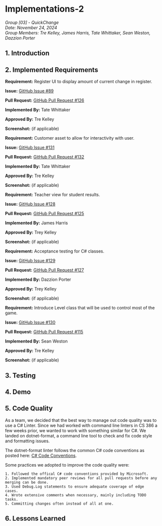 # Implementations-2
*Group [03] - QuickChange*\
*Date: November 24, 2024*\
*Group Members: Tre Kelley, James Harris, Tate Whittaker, Sean Weston, Dazzion Porter*

## 1. Introduction

## 2. Implemented Requirements
**Requirement:** Register UI to display amount of current change in register.

**Issue:** [GitHub Issue #89](https://github.com/James-d-Harris/QuickChange/issues/89)

**Pull Request:** [GitHub Pull Request #126](https://github.com/James-d-Harris/QuickChange/pull/126)

**Implemented By:** Tate Whittaker

**Approved By:** Tre Kelley

**Screenshot:** (if applicable)


**Requirement:** Customer asset to allow for interactivity with user.

**Issue:** [GitHub Issue #131](https://github.com/James-d-Harris/QuickChange/issues/131)

**Pull Request:** [GitHub Pull Request #132](https://github.com/James-d-Harris/QuickChange/pull/132)

**Implemented By:** Tate Whittaker

**Approved By:** Tre Kelley

**Screenshot:** (if applicable)


**Requirement:** Teacher view for student results.

**Issue:** [GitHub Issue #128](https://github.com/James-d-Harris/QuickChange/issues/128)

**Pull Request:** [GitHub Pull Request #125](https://github.com/James-d-Harris/QuickChange/pull/125)

**Implemented By:** James Harris

**Approved By:** Trey Kelley

**Screenshot:** (if applicable)


**Requirement:** Acceptance testing for C# classes.

**Issue:** [GitHub Issue #129](https://github.com/James-d-Harris/QuickChange/issues/129)

**Pull Request:** [GitHub Pull Request #127](https://github.com/James-d-Harris/QuickChange/pull/127)

**Implemented By:** Dazzion Porter

**Approved By:** Trey Kelley

**Screenshot:** (if applicable)


**Requirement:** Introduce Level class that will be used to control most of the game.

**Issue:** [GitHub Issue #130](https://github.com/James-d-Harris/QuickChange/issues/130)

**Pull Request:** [GitHub Pull Request #115](https://github.com/James-d-Harris/QuickChange/pull/115)

**Implemented By:** Sean Weston

**Approved By:** Tre Kelley

**Screenshot:** (if applicable)

## 3. Testing

## 4. Demo

## 5. Code Quality

As a team, we decided that the best way to manage out code quality was to use a C# Linter. Since we had worked with command line linters in CS 386 a few weeks prior, we wanted to work with something similar for C#. We landed on dotnet-format, a command line tool to check and fix code style and formatting issues.

The dotnet-format linter follows the common C# code conventions as posted here: [C# Code Conventions](https://learn.microsoft.com/en-us/dotnet/csharp/fundamentals/coding-style/coding-conventions). 

Some practices we adopted to improve the code quality were:

    1. Followed the offical C# code conventions provided by Microsoft.
    2. Implemented mandatory peer reviews for all pull requests before any merging can be done.
    3. Used Debug.Log statements to ensure adequate coverage of edge cases.
    4. Wrote extensive comments when necessary, mainly including TODO tasks.
    5. Committing changes often instead of all at one.


## 6. Lessons Learned
